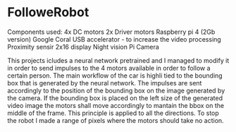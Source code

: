 # FolloweRobot

Components used:
  4x DC motors
  2x Driver motors
  Raspberry pi 4 (2Gb version)
  Google Coral USB accelerator - to increase the video processing
  Proximity sensir
  2x16 display
  Night vision Pi Camera

This projects icludes a neural network pretrained and I managed to modify it in order to send impulses to the 4 motors available in order to follow a certain person.
The main workflow of the car is highli tied to the bounding box that is generated by the neural network. The impulses are sent accordingly to the position of the 
bounding box on the image  generated by the camera. If the bounding box is placed on the left size of the generated video image the motors shall move accordingly to 
mantain the bbox on the middle of the frame. This principle is applied to all the directions. To stop the robot I made a range of pixels where the motors should take no 
action.


